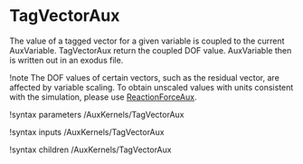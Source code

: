 # TagVectorAux

The value of a tagged vector for a given variable is coupled to
the current AuxVariable. TagVectorAux return the coupled DOF value. AuxVariable
then is written out in an exodus file.

!note
The DOF values of certain vectors, such as the residual vector, are affected by variable scaling. To obtain unscaled values with units consistent with the simulation, please use [ReactionForceAux](ReactionForceAux.md).

!syntax parameters /AuxKernels/TagVectorAux

!syntax inputs /AuxKernels/TagVectorAux

!syntax children /AuxKernels/TagVectorAux
